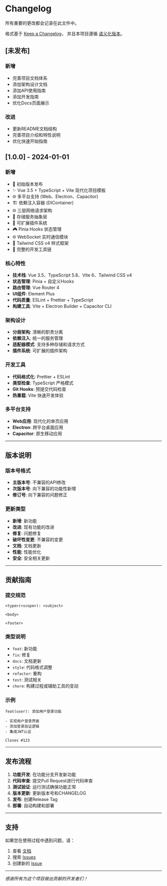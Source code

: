 # Changelog

所有重要的更改都会记录在此文件中。

格式基于 [Keep a Changelog](https://keepachangelog.com/zh-CN/1.0.0/)，
并且本项目遵循 [语义化版本](https://semver.org/lang/zh-CN/)。

## [未发布]

### 新增
- 完善项目文档体系
- 添加架构设计文档
- 添加API使用指南
- 添加开发指南
- 优化Docs页面展示

### 改进
- 更新README文档结构
- 完善项目介绍和特性说明
- 优化快速开始指南

## [1.0.0] - 2024-01-01

### 新增
- 🎉 初始版本发布
- ✨ Vue 3.5 + TypeScript + Vite 现代化项目模板
- 🌐 多平台支持 (Web、Electron、Capacitor)
- 🏗️ 依赖注入容器 (DIContainer)
- 🌐 三层网络请求架构
- 💾 存储服务抽象层
- 🔌 可扩展插件系统
- 🎮 Pinia Hooks 状态管理
- 🌐 WebSocket 实时通信模块
- 🎨 Tailwind CSS v4 样式框架
- 🔧 完整的开发工具链

### 核心特性
- **技术栈**: Vue 3.5、TypeScript 5.8、Vite 6、Tailwind CSS v4
- **状态管理**: Pinia + 自定义Hooks
- **路由管理**: Vue Router 4
- **UI组件**: Element Plus
- **代码质量**: ESLint + Prettier + TypeScript
- **构建工具**: Vite + Electron Builder + Capacitor CLI

### 架构设计
- **分层架构**: 清晰的职责分离
- **依赖注入**: 统一的服务管理
- **适配器模式**: 支持多种存储和请求方式
- **插件系统**: 可扩展的插件架构

### 开发工具
- **代码格式化**: Prettier + ESLint
- **类型检查**: TypeScript 严格模式
- **Git Hooks**: 预提交代码检查
- **热重载**: Vite 快速开发体验

### 多平台支持
- **Web应用**: 现代化的单页应用
- **Electron**: 跨平台桌面应用
- **Capacitor**: 原生移动应用

---

## 版本说明

### 版本号格式
- **主版本号**: 不兼容的API修改
- **次版本号**: 向下兼容的功能性新增
- **修订号**: 向下兼容的问题修正

### 更新类型
- **新增**: 新功能
- **改进**: 现有功能的改进
- **修复**: 问题修复
- **破坏性变更**: 不兼容的变更
- **文档**: 文档更新
- **性能**: 性能优化
- **安全**: 安全相关更新

---

## 贡献指南

### 提交规范
```
<type>(<scope>): <subject>

<body>

<footer>
```

### 类型说明
- `feat`: 新功能
- `fix`: 修复
- `docs`: 文档更新
- `style`: 代码格式调整
- `refactor`: 重构
- `test`: 测试相关
- `chore`: 构建过程或辅助工具的变动

### 示例
```
feat(user): 添加用户登录功能

- 实现用户登录界面
- 添加登录验证逻辑
- 集成JWT认证

Closes #123
```

---

## 发布流程

1. **功能开发**: 在功能分支开发新功能
2. **代码审查**: 提交Pull Request进行代码审查
3. **测试验证**: 运行测试确保功能正常
4. **版本更新**: 更新版本号和CHANGELOG
5. **发布**: 创建Release Tag
6. **部署**: 自动构建和部署

---

## 支持

如果您在使用过程中遇到问题，请：

1. 查看 [文档](README.md)
2. 搜索 [Issues](https://github.com/your-repo/issues)
3. 创建新的 [Issue](https://github.com/your-repo/issues/new)

---

*感谢所有为这个项目做出贡献的开发者们！*
